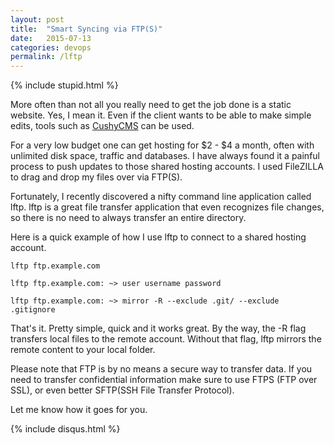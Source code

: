 ```yaml
---
layout: post
title:  "Smart Syncing via FTP(S)"
date:   2015-07-13
categories: devops
permalink: /lftp
---
```

{% include stupid.html %}

More often than not all you really need to get the job done is a static website. Yes, I mean it. Even if the client wants to be able to make simple edits, tools such as <a href="http://www.cushycms.com" target="_blank">CushyCMS</a> can be used.

For a very low budget one can get hosting for $2 - $4 a month, often with unlimited disk space, traffic and databases. I have always found it a painful process to push updates to those shared hosting accounts. I used FileZILLA to drag and drop my files over via FTP(S).

Fortunately, I recently discovered a nifty command line application called lftp. lftp is a great file transfer application that even recognizes file changes, so there is no need to always transfer an entire directory.

Here is a quick example of how I use lftp to connect to a shared hosting account.

    lftp ftp.example.com

    lftp ftp.example.com: ~> user username password

    lftp ftp.example.com: ~> mirror -R --exclude .git/ --exclude .gitignore

That's it. Pretty simple, quick and it works great. By the way, the -R flag transfers local files to the remote account. Without that flag, lftp mirrors the remote content to your local folder.

Please note that FTP is by no means a secure way to transfer data. If you need to transfer confidential information make sure to use FTPS (FTP over SSL), or even better SFTP(SSH File Transfer Protocol).

Let me know how it goes for you.

{% include disqus.html %}
